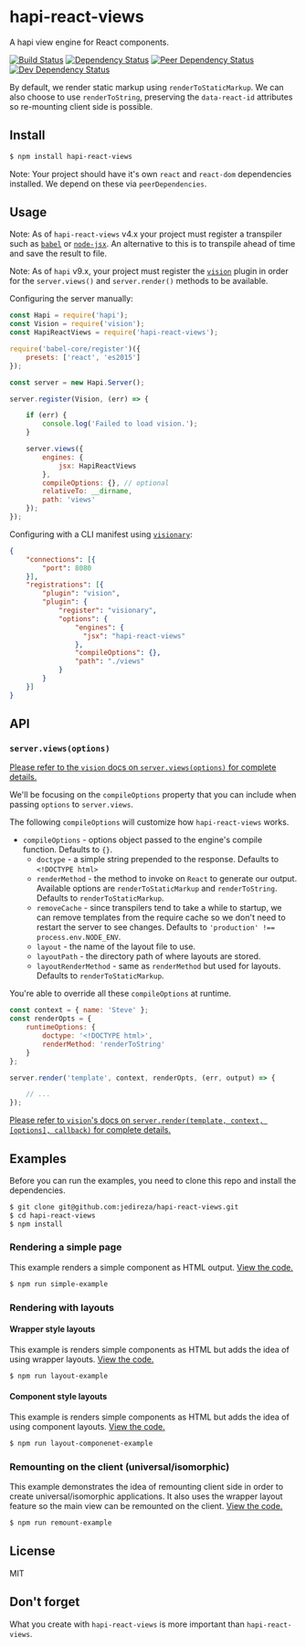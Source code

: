 # hapi-react-views

A hapi view engine for React components.

[![Build Status](https://travis-ci.org/jedireza/hapi-react-views.svg?branch=master)](https://travis-ci.org/jedireza/hapi-react-views)
[![Dependency Status](https://david-dm.org/jedireza/hapi-react-views.svg?theme=shields.io)](https://david-dm.org/jedireza/hapi-react-views)
[![Peer Dependency Status](https://david-dm.org/jedireza/hapi-react-views/peer-status.svg?style=flat)](https://david-dm.org/jedireza/hapi-react-views#info=peerDependencies)
[![Dev Dependency Status](https://david-dm.org/jedireza/hapi-react-views/dev-status.svg?theme=shields.io)](https://david-dm.org/jedireza/hapi-react-views#info=devDependencies)

By default, we render static markup using `renderToStaticMarkup`. We can also
choose to use `renderToString`, preserving the `data-react-id` attributes so
re-mounting client side is possible.


## Install

```bash
$ npm install hapi-react-views
```

Note: Your project should have it's own `react` and `react-dom` dependencies
installed. We depend on these via `peerDependencies`.


## Usage

Note: As of `hapi-react-views` v4.x your project must register a transpiler
such as [`babel`][babel] or [`node-jsx`][node-jsx]. An alternative to this is
to transpile ahead of time and save the result to file.

[babel]: https://github.com/babel/babel
[node-jsx]: https://github.com/petehunt/node-jsx

Note: As of `hapi` v9.x, your project must register the [`vision`][vision]
plugin in order for the `server.views()` and `server.render()` methods to be
available.

[vision]: https://github.com/hapijs/vision

Configuring the server manually:

```js
const Hapi = require('hapi');
const Vision = require('vision');
const HapiReactViews = require('hapi-react-views');

require('babel-core/register')({
    presets: ['react', 'es2015']
});

const server = new Hapi.Server();

server.register(Vision, (err) => {

    if (err) {
        console.log('Failed to load vision.');
    }

    server.views({
        engines: {
            jsx: HapiReactViews
        },
        compileOptions: {}, // optional
        relativeTo: __dirname,
        path: 'views'
    });
});
```

Configuring with a CLI manifest using [`visionary`][visionary]:

[visionary]: https://github.com/hapijs/visionary

```json
{
    "connections": [{
        "port": 8080
    }],
    "registrations": [{
        "plugin": "vision",
        "plugin": {
            "register": "visionary",
            "options": {
                "engines": {
                  "jsx": "hapi-react-views"
                },
                "compileOptions": {},
                "path": "./views"
            }
        }
    }]
}
```


## API

### `server.views(options)`

[Please refer to the `vision` docs on `server.views(options)` for complete
details.][vision-docs]

[vision-docs]: https://github.com/hapijs/vision/blob/master/API.md#serverviewsoptions

We'll be focusing on the `compileOptions` property that you can include when
passing `options` to `server.views`.

The following `compileOptions` will customize how `hapi-react-views` works.

  - `compileOptions` - options object passed to the engine's compile function.
    Defaults to `{}`.
    - `doctype` - a simple string prepended to the response. Defaults to
      `<!DOCTYPE html>`
    - `renderMethod` - the method to invoke on `React` to generate our output.
      Available options are `renderToStaticMarkup` and `renderToString`.
      Defaults to `renderToStaticMarkup`.
    - `removeCache` - since transpilers tend to take a while to startup, we can
      remove templates from the require cache so we don't need to restart the
      server to see changes. Defaults to `'production' !== process.env.NODE_ENV`.
    - `layout` - the name of the layout file to use.
    - `layoutPath` - the directory path of where layouts are stored.
    - `layoutRenderMethod` - same as `renderMethod` but used for layouts.
      Defaults to `renderToStaticMarkup`.

You're able to override all these `compileOptions` at runtime.

```js
const context = { name: 'Steve' };
const renderOpts = {
    runtimeOptions: {
        doctype: '<!DOCTYPE html>',
        renderMethod: 'renderToString'
    }
};

server.render('template', context, renderOpts, (err, output) => {

    // ...
});
```

[Please refer to `vision`'s docs on
`server.render(template, context, [options], callback)` for complete details.](https://github.com/hapijs/vision/blob/master/API.md#serverrendertemplate-context-options-callback)


## Examples

Before you can run the examples, you need to clone this repo and install the dependencies.

```bash
$ git clone git@github.com:jedireza/hapi-react-views.git
$ cd hapi-react-views
$ npm install
```

### Rendering a simple page

This example renders a simple component as HTML output. [View the
code.][ex-simple]

[ex-simple]: https://github.com/jedireza/hapi-react-views/tree/master/examples/simple

```bash
$ npm run simple-example
```

### Rendering with layouts

#### Wrapper style layouts

This example is renders simple components as HTML but adds the idea of using
wrapper layouts. [View the code.][ex-layouts]

[ex-layouts]: https://github.com/jedireza/hapi-react-views/tree/master/examples/layout

```bash
$ npm run layout-example
```

#### Component style layouts

This example is renders simple components as HTML but adds the idea of using
component layouts. [View the code.][ex-comp-layouts]

[ex-comp-layouts]: https://github.com/jedireza/hapi-react-views/tree/master/examples/layout-component

```bash
$ npm run layout-componenet-example
```

### Remounting on the client (universal/isomorphic)

This example demonstrates the idea of remounting client side in order to create
universal/isomorphic applications. It also uses the wrapper layout feature so
the main view can be remounted on the client. [View the code.][ex-remount]

[ex-remount]: https://github.com/jedireza/hapi-react-views/tree/master/examples/remount

```bash
$ npm run remount-example
```


## License

MIT


## Don't forget

What you create with `hapi-react-views` is more important than `hapi-react-views`.
